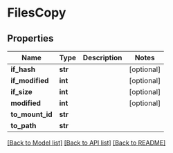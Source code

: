 # FilesCopy

## Properties
Name | Type | Description | Notes
------------ | ------------- | ------------- | -------------
**if_hash** | **str** |  | [optional] 
**if_modified** | **int** |  | [optional] 
**if_size** | **int** |  | [optional] 
**modified** | **int** |  | [optional] 
**to_mount_id** | **str** |  | 
**to_path** | **str** |  | 

[[Back to Model list]](../README.md#documentation-for-models) [[Back to API list]](../README.md#documentation-for-api-endpoints) [[Back to README]](../README.md)


